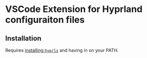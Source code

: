 # VSCode Extension for Hyprland configuraiton files

## Installation

Requires [installing `hyprls`](https://github.com/ewen-lbh/hyprls) and having in on your PATH.
